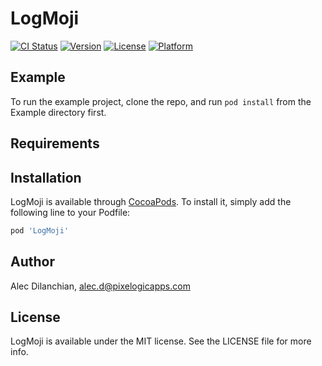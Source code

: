 # LogMoji

[![CI Status](https://img.shields.io/travis/adilanchian/LogMoji.svg?style=flat)](https://travis-ci.org/adilanchian/LogMoji)
[![Version](https://img.shields.io/cocoapods/v/LogMoji.svg?style=flat)](https://cocoapods.org/pods/LogMoji)
[![License](https://img.shields.io/cocoapods/l/LogMoji.svg?style=flat)](https://cocoapods.org/pods/LogMoji)
[![Platform](https://img.shields.io/cocoapods/p/LogMoji.svg?style=flat)](https://cocoapods.org/pods/LogMoji)

## Example

To run the example project, clone the repo, and run `pod install` from the Example directory first.

## Requirements

## Installation

LogMoji is available through [CocoaPods](https://cocoapods.org). To install
it, simply add the following line to your Podfile:

```ruby
pod 'LogMoji'
```

## Author

Alec Dilanchian, alec.d@pixelogicapps.com

## License

LogMoji is available under the MIT license. See the LICENSE file for more info.
